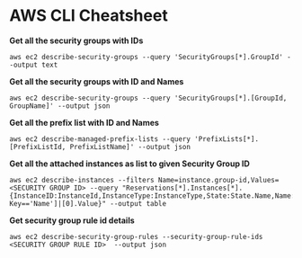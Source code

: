 # AWS CLI Cheatsheet

**Get all the security groups with IDs**
```
aws ec2 describe-security-groups --query 'SecurityGroups[*].GroupId' --output text
```
**Get all the security groups with ID and Names**
```
aws ec2 describe-security-groups --query 'SecurityGroups[*].[GroupId, GroupName]' --output json
```
**Get all the prefix list with ID and Names**
```
aws ec2 describe-managed-prefix-lists --query 'PrefixLists[*].[PrefixListId, PrefixListName]' --output json
```

**Get all the attached instances as list to given Security Group ID**
```
aws ec2 describe-instances --filters Name=instance.group-id,Values=<SECURITY GROUP ID> --query "Reservations[*].Instances[*].{InstanceID:InstanceId,InstanceType:InstanceType,State:State.Name,Name:Tags[?Key=='Name']|[0].Value}" --output table
```

**Get security group rule id details**
```
aws ec2 describe-security-group-rules --security-group-rule-ids <SECURITY GROUP RULE ID>  --output json 
```